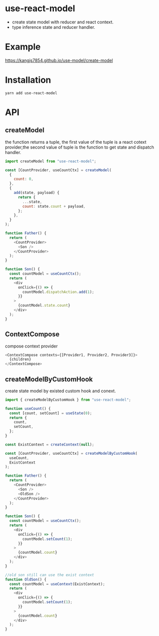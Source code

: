 # use-react-model

- create state model with reducer and react context.
- type inference state and reducer handler.

# Example

https://kangjs7854.github.io/use-model/create-model

# Installation

```
yarn add use-react-model

```

# API

## createModel

the function returns a tuple, the first value of the tuple is a react cotext provider,the second value of tuple is the function to get state and dispatch handler.

```js
import createModel from "use-react-model";

const [CountProvider, useCountCtx] = createModel(
  {
    count: 0,
  },
  {
    add(state, payload) {
      return {
        ...state,
        count: state.count + payload,
      };
    },
  }
);

function Father() {
  return (
    <CountProvider>
      <Son />
    </CountProvider>
  );
}

function Son() {
  const countModel = useCountCtx();
  return (
    <div
      onClick={() => {
        countModel.dispatchAction.add(1);
      }}
    >
      {countModel.state.count}
    </div>
  );
}
```

## ContextCompose

compose context provider

```js
<ContextCompose contexts={[Provider1, Provider2, Provider3]}>
  {children}
</ContextCompose>
```

## createModelByCustomHook

create state model by existed custom hook and conext.

```js
import { createModelByCustomHook } from "use-react-model";

function useCount() {
  const [count, setCount] = useState(0);
  return {
    count,
    setCount,
  };
}

const ExistContext = createContext(null);

const [CountProvider, useCountCtx] = createModelByCustomHook(
  useCount,
  ExistContext
);

function Father() {
  return (
    <CountProvider>
      <Son />
      <OldSon />
    </CountProvider>
  );
}

function Son() {
  const countModel = useCountCtx();
  return (
    <div
      onClick={() => {
        countModel.setCount(1);
      }}
    >
      {countModel.count}
    </div>
  );
}

//old son still can use the exist context
function OldSon() {
  const countModel = useContext(ExistContext);
  return (
    <div
      onClick={() => {
        countModel.setCount(1);
      }}
    >
      {countModel.count}
    </div>
  );
}
```
